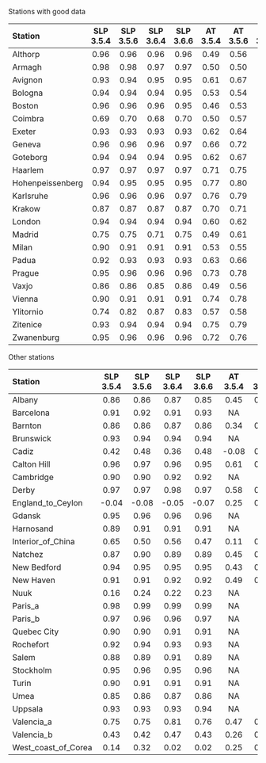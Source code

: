 Stations with good data

| Station  | SLP 3.5.4 | SLP 3.5.6 | SLP 3.6.4 | SLP 3.6.6 | AT 3.5.4 | AT 3.5.6 | AT 3.6.4 | AT 3.6.6 |
| :------- |:---------:|:---------:|:--------:|:--------:|:--------:|:--------:|:--------:|:--------:|
| Althorp              | 0.96 | 0.96 | 0.96 | 0.96 | 0.49 | 0.56 | 0.53 | 0.55 |
| Armagh               | 0.98 | 0.98 | 0.97 | 0.97 | 0.50 | 0.50 | 0.50 | 0.50 |
| Avignon              | 0.93 | 0.94 | 0.95 | 0.95 | 0.61 | 0.67 | 0.64 | 0.64 |
| Bologna              | 0.94 | 0.94 | 0.94 | 0.95 | 0.53 | 0.54 | 0.56 | 0.57 |
| Boston               | 0.96 | 0.96 | 0.96 | 0.95 | 0.46 | 0.53 | 0.50 | 0.54 |
| Coimbra              | 0.69 | 0.70 | 0.68 | 0.70 | 0.50 | 0.57 | 0.52 | 0.49 |
| Exeter               | 0.93 | 0.93 | 0.93 | 0.93 | 0.62 | 0.64 | 0.63 | 0.64 |
| Geneva               | 0.96 | 0.96 | 0.96 | 0.97 | 0.66 | 0.72 | 0.72 | 0.73 |
| Goteborg             | 0.94 | 0.94 | 0.94 | 0.95 | 0.62 | 0.67 | 0.61 | 0.64 |
| Haarlem              | 0.97 | 0.97 | 0.97 | 0.97 | 0.71 | 0.75 | 0.73 | 0.75 |
| Hohenpeissenberg     | 0.94 | 0.95 | 0.95 | 0.95 | 0.77 | 0.80 | 0.81 | 0.81 |
| Karlsruhe            | 0.96 | 0.96 | 0.96 | 0.97 | 0.76 | 0.79 | 0.79 | 0.80 |
| Krakow               | 0.87 | 0.87 | 0.87 | 0.87 | 0.70 | 0.71 | 0.70 | 0.71 |
| London               | 0.94 | 0.94 | 0.94 | 0.94 | 0.60 | 0.62 | 0.63 | 0.63 |
| Madrid               | 0.75 | 0.75 | 0.71 | 0.75 | 0.49 | 0.61 | 0.56 | 0.59 |
| Milan                | 0.90 | 0.91 | 0.91 | 0.91 | 0.53 | 0.55 | 0.57 | 0.57 |
| Padua                | 0.92 | 0.93 | 0.93 | 0.93 | 0.63 | 0.66 | 0.66 | 0.65 |
| Prague               | 0.95 | 0.96 | 0.96 | 0.96 | 0.73 | 0.78 | 0.77 | 0.79 |
| Vaxjo                | 0.86 | 0.86 | 0.85 | 0.86 | 0.49 | 0.56 | 0.53 | 0.50 |
| Vienna               | 0.90 | 0.91 | 0.91 | 0.91 | 0.74 | 0.78 | 0.76 | 0.79 |
| Ylitornio            | 0.74 | 0.82 | 0.87 | 0.83 | 0.57 | 0.58 | 0.55 | 0.59 |
| Zitenice             | 0.93 | 0.94 | 0.94 | 0.94 | 0.75 | 0.79 | 0.80 | 0.80 |
| Zwanenburg           | 0.95 | 0.96 | 0.96 | 0.96 | 0.72 | 0.76 | 0.75 | 0.76 |

Other stations

| Station  | SLP 3.5.4 | SLP 3.5.6 | SLP 3.6.4 | SLP 3.6.6 | AT 3.5.4 | AT 3.5.6 | AT 3.6.4 | AT 3.6.6 |
| :------- |:---------:|:---------:|:--------:|:--------:|:--------:|:--------:|:--------:|:--------:|
| Albany               | 0.86 | 0.86 | 0.87 | 0.85 | 0.45 | 0.44 | 0.53 | 0.56 |
| Barcelona            | 0.91 | 0.92 | 0.91 | 0.93 |   NA |   NA |   NA |   NA |
| Barnton              | 0.86 | 0.86 | 0.87 | 0.86 | 0.34 | 0.31 | 0.35 | 0.35 |
| Brunswick            | 0.93 | 0.94 | 0.94 | 0.94 |   NA |   NA |   NA |   NA |
| Cadiz                | 0.42 | 0.48 | 0.36 | 0.48 | -0.08 | 0.02 | 0.15 | 0.18 |
| Calton Hill          | 0.96 | 0.97 | 0.96 | 0.95 | 0.61 | 0.65 | 0.38 | 0.58 |
| Cambridge            | 0.90 | 0.90 | 0.92 | 0.92 |   NA |   NA |   NA |   NA |
| Derby                | 0.97 | 0.97 | 0.98 | 0.97 | 0.58 | 0.60 | -0.35 | 0.50 |
| England_to_Ceylon    | -0.04 | -0.08 | -0.05 | -0.07 | 0.25 | 0.48 | 0.06 | -0.05 |
| Gdansk               | 0.95 | 0.96 | 0.96 | 0.96 |   NA |   NA |   NA |   NA |
| Harnosand            | 0.89 | 0.91 | 0.91 | 0.91 |   NA |   NA |   NA |   NA |
| Interior_of_China    | 0.65 | 0.50 | 0.56 | 0.47 | 0.11 | 0.77 | 0.57 | 0.31 |
| Natchez              | 0.87 | 0.90 | 0.89 | 0.89 | 0.45 | 0.47 | 0.47 | 0.43 |
| New Bedford          | 0.94 | 0.95 | 0.95 | 0.95 | 0.43 | 0.48 | 0.29 | 0.33 |
| New Haven            | 0.91 | 0.91 | 0.92 | 0.92 | 0.49 | 0.51 | 0.28 | 0.30 |
| Nuuk                 | 0.16 | 0.24 | 0.22 | 0.23 |   NA |   NA |   NA |   NA |
| Paris_a              | 0.98 | 0.99 | 0.99 | 0.99 |   NA |   NA |   NA |   NA |
| Paris_b              | 0.97 | 0.96 | 0.96 | 0.97 |   NA |   NA |   NA |   NA |
| Quebec City          | 0.90 | 0.90 | 0.91 | 0.91 |   NA |   NA |   NA |   NA |
| Rochefort            | 0.92 | 0.94 | 0.93 | 0.93 |   NA |   NA |   NA |   NA |
| Salem                | 0.88 | 0.89 | 0.91 | 0.89 |   NA |   NA |   NA |   NA |
| Stockholm            | 0.95 | 0.96 | 0.95 | 0.96 |   NA |   NA |   NA |   NA |
| Turin                | 0.90 | 0.91 | 0.91 | 0.91 |   NA |   NA |   NA |   NA |
| Umea                 | 0.85 | 0.86 | 0.87 | 0.86 |   NA |   NA |   NA |   NA |
| Uppsala              | 0.93 | 0.93 | 0.93 | 0.94 |   NA |   NA |   NA |   NA |
| Valencia_a           | 0.75 | 0.75 | 0.81 | 0.76 | 0.47 | 0.50 | 0.50 | 0.50 |
| Valencia_b           | 0.43 | 0.42 | 0.47 | 0.43 | 0.26 | 0.41 | 0.47 | 0.33 |
| West_coast_of_Corea  | 0.14 | 0.32 | 0.02 | 0.02 | 0.25 | 0.28 | 0.24 | 0.14 |
